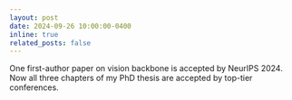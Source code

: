 ```yaml
---
layout: post
date: 2024-09-26 10:00:00-0400
inline: true
related_posts: false
---
```



One first-author paper on vision backbone is accepted by NeurIPS 2024. Now all three chapters of my PhD thesis are accepted by top-tier conferences.
